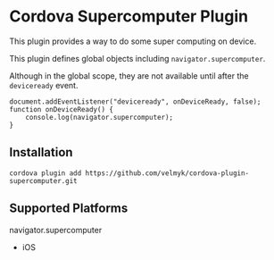 # Cordova Supercomputer Plugin


This plugin provides a way to do some super computing on device.

This plugin defines global objects including `navigator.supercomputer`.

Although in the global scope, they are not available until after the `deviceready` event.

    document.addEventListener("deviceready", onDeviceReady, false);
    function onDeviceReady() {
        console.log(navigator.supercomputer);
    }

## Installation

    cordova plugin add https://github.com/velmyk/cordova-plugin-supercomputer.git

## Supported Platforms

navigator.supercomputer<br />

- iOS